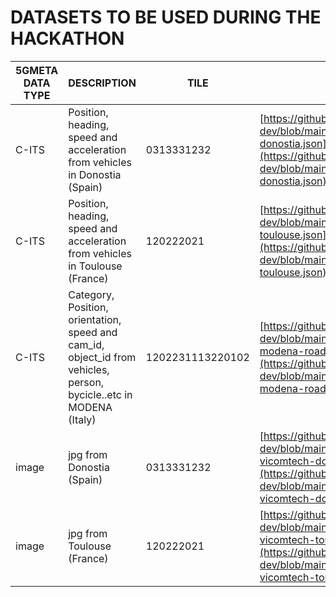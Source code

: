 # DATASETS TO BE USED DURING THE HACKATHON

|  5GMETA DATA TYPE       |DESCRIPTION                          |TILE                         |SAMPLE                         |
|----------------|-------------------------------|-----------------------------|-----------------------------|
| C-ITS | Position, heading, speed and acceleration from vehicles  in Donostia (Spain)    |0313331232            | [https://github.com/5gmetadmin/5gmeta-dev/blob/main/datasets/cits-vicomtech-donostia.json](https://github.com/5gmetadmin/5gmeta-dev/blob/main/datasets/cits-vicomtech-donostia.json) |
| C-ITS | Position, heading, speed and acceleration from vehicles  in Toulouse (France)    |120222021            | [https://github.com/5gmetadmin/5gmeta-dev/blob/main/datasets/cits-vicomtech-toulouse.json](https://github.com/5gmetadmin/5gmeta-dev/blob/main/datasets/cits-vicomtech-toulouse.json)|
| C-ITS | Category, Position, orientation, speed and cam_id, object_id from vehicles, person, bycicle..etc  in MODENA (Italy)    |1202231113220102           | [https://github.com/5gmetadmin/5gmeta-dev/blob/main/datasets/cits-unimore-modena-road-users.json](https://github.com/5gmetadmin/5gmeta-dev/blob/main/datasets/cits-unimore-modena-road-users.json)|
|image          |jpg from   Donostia (Spain)          |0313331232            |[https://github.com/5gmetadmin/5gmeta-dev/blob/main/datasets/image-sample-vicomtech-donostia.jpg](https://github.com/5gmetadmin/5gmeta-dev/blob/main/datasets/image-sample-vicomtech-donostia.jpg) |
|image          |jpg from   Toulouse (France)          |120222021            | [https://github.com/5gmetadmin/5gmeta-dev/blob/main/datasets/image-sample-vicomtech-toulouse.jpg](https://github.com/5gmetadmin/5gmeta-dev/blob/main/datasets/image-sample-vicomtech-toulouse.jpg)|

